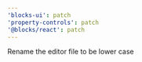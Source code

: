 ```yaml
---
'blocks-ui': patch
'property-controls': patch
'@blocks/react': patch
---
```


Rename the editor file to be lower case
